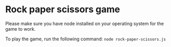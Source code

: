 # Rock paper scissors game

Please make sure you have node installed on your operating system for the game to work.

To play the game, run the following command:
`node rock-paper-scissors.js`
